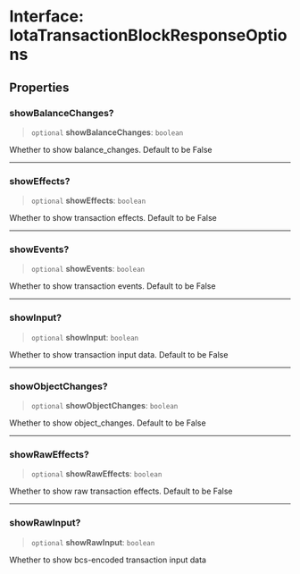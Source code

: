 # Interface: IotaTransactionBlockResponseOptions

## Properties

### showBalanceChanges?

> `optional` **showBalanceChanges**: `boolean`

Whether to show balance_changes. Default to be False

---

### showEffects?

> `optional` **showEffects**: `boolean`

Whether to show transaction effects. Default to be False

---

### showEvents?

> `optional` **showEvents**: `boolean`

Whether to show transaction events. Default to be False

---

### showInput?

> `optional` **showInput**: `boolean`

Whether to show transaction input data. Default to be False

---

### showObjectChanges?

> `optional` **showObjectChanges**: `boolean`

Whether to show object_changes. Default to be False

---

### showRawEffects?

> `optional` **showRawEffects**: `boolean`

Whether to show raw transaction effects. Default to be False

---

### showRawInput?

> `optional` **showRawInput**: `boolean`

Whether to show bcs-encoded transaction input data
